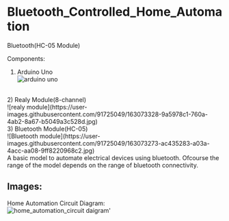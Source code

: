 # Bluetooth_Controlled_Home_Automation
Bluetooth(HC-05 Module)

Components:
<br>
1) Arduino Uno<br>
![arduino uno](https://user-images.githubusercontent.com/91725049/163073296-73304f60-cdca-45a5-8092-c10be68120c2.jpg)
<br>
2) Realy Module(8-channel)<br>
![realy module](https://user-images.githubusercontent.com/91725049/163073328-9a5978c1-760a-4ab2-8a67-b5049a3c528d.jpg)
<br>
3) Bluetooth Module(HC-05)<br>
![Bluetooth module](https://user-images.githubusercontent.com/91725049/163073273-ac435283-a03a-4acc-aa08-9ff8220968c2.jpg)

<br>
A basic model to automate electrical devices using bluetooth.
Ofcourse the range of the model depends on the range of bluetooth connectivity.

## Images:
Home Automation Circuit Diagram:<br>
![home_automation_circuit daigram'](https://user-images.githubusercontent.com/91725049/163073344-9a46e106-3da2-4dba-a602-7bff8b7969b8.png)
